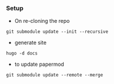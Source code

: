 ### Setup

* On re-cloning the repo

`git submodule update --init --recursive`

* generate site 

`hugo -d docs`

* to update papermod

`git submodule update --remote --merge`
